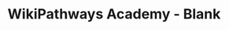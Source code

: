 ---
authors:
- Khanspers
- AlexanderPico
description: Do not modify or delete. This pathway is part of the collection of content
  used by [https://wikipathways.github.io/academy/ WikiPathways Academy].
last-edited: 2016-11-27
organisms:
- Homo sapiens
redirect_from:
- /index.php/Pathway:WP3900
- /instance/WP3900
schema-jsonld:
- '@context': https://schema.org/
  '@id': https://wikipathways.github.io/pathways/WP3900.html
  '@type': Dataset
  creator:
    '@type': Organization
    name: WikiPathways
  description: Do not modify or delete. This pathway is part of the collection of
    content used by [https://wikipathways.github.io/academy/ WikiPathways Academy].
  keywords: []
  license: CC0
  name: WikiPathways Academy - Blank
seo: CreativeWork
title: WikiPathways Academy - Blank
wpid: WP3900
---